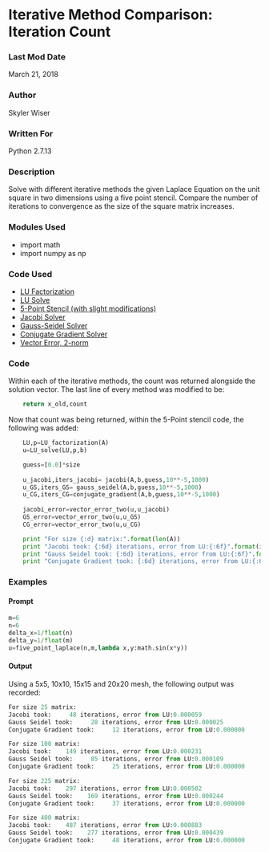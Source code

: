 # Iterative Method Comparison: Iteration Count

### Last Mod Date
March 21, 2018
### Author
Skyler Wiser
### Written For
Python 2.7.13
### Description
Solve with different iterative methods the given Laplace Equation on the unit square in two dimensions using a five point stencil. Compare the number of iterations to convergence as the size of the square matrix increases.


### Modules Used

* import math
* import numpy as np

### Code Used

* [LU Factorization](https://swiser.github.io/MATH5620/HW2/LU_factorization)
* [LU Solve](https://swiser.github.io/MATH5620/HW2/LU_solve)
* [5-Point Stencil (with slight modifications)](https://swiser.github.io/MATH5620/HW3/five_point_stencil)
* [Jacobi Solver](https://swiser.github.io/MATH5620/HW4/jacobi)
* [Gauss-Seidel Solver](https://swiser.github.io/MATH5620/HW4/gauss_seidel)
* [Conjugate Gradient Solver](https://swiser.github.io/MATH5620/HW4/conjugate_gradient)
* [Vector Error, 2-norm](https://swiser.github.io/MATH5620/HW2/vector_error_two)

### Code

Within each of the iterative methods, the count was returned alongside the solution vector. The last line of every method was modified to be:

```python
    return x_old,count
```

Now that count was being returned, within the 5-Point stencil code, the following was added:

```python
    LU,p=LU_factorization(A)
    u=LU_solve(LU,p,b)

    guess=[0.0]*size
    
    u_jacobi,iters_jacobi= jacobi(A,b,guess,10**-5,1000)
    u_GS,iters_GS= gauss_seidel(A,b,guess,10**-5,1000)
    u_CG,iters_CG=conjugate_gradient(A,b,guess,10**-5,1000)
    
    jacobi_error=vector_error_two(u,u_jacobi)
    GS_error=vector_error_two(u,u_GS)
    CG_error=vector_error_two(u,u_CG)

    print "For size {:d} matrix:".format(len(A))
    print "Jacobi took: {:6d} iterations, error from LU:{:6f}".format(iters_jacobi,jacobi_error)
    print "Gauss Seidel took: {:6d} iterations, error from LU:{:6f}".format(iters_GS,GS_error)
    print "Conjugate Gradient took: {:6d} iterations, error from LU:{:6f}".format(iters_CG,CG_error)

```


### Examples
#### Prompt

```python
m=6
n=6
delta_x=1/float(n)
delta_y=1/float(m)
u=five_point_laplace(n,m,lambda x,y:math.sin(x*y))
```

#### Output

Using a 5x5, 10x10, 15x15 and 20x20 mesh, the following output was recorded:


```python
For size 25 matrix:
Jacobi took:     48 iterations, error from LU:0.000059
Gauss Seidel took:     28 iterations, error from LU:0.000025
Conjugate Gradient took:     12 iterations, error from LU:0.000000

For size 100 matrix:
Jacobi took:    149 iterations, error from LU:0.000231
Gauss Seidel took:     85 iterations, error from LU:0.000109
Conjugate Gradient took:     25 iterations, error from LU:0.000000

For size 225 matrix:
Jacobi took:    297 iterations, error from LU:0.000502
Gauss Seidel took:    169 iterations, error from LU:0.000244
Conjugate Gradient took:     37 iterations, error from LU:0.000000

For size 400 matrix:
Jacobi took:    487 iterations, error from LU:0.000883
Gauss Seidel took:    277 iterations, error from LU:0.000439
Conjugate Gradient took:     48 iterations, error from LU:0.000000
```


